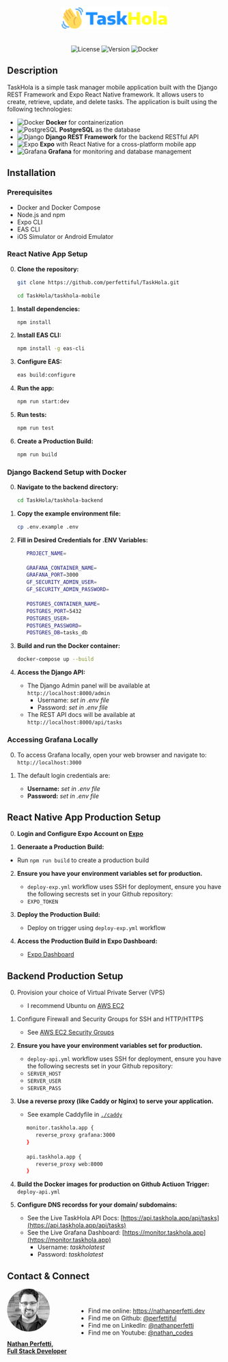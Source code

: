 <h1 align="center" style="font-size: 3em;">
    <img src="./taskhola-mobile/src/assets/images/Logo.png" alt="TaskHola Logo" width="250" >
</h1>

<span align="center">

![License](https://img.shields.io/badge/license-MIT-blue)
![Version](https://img.shields.io/badge/version-1.0.0-orange)
![Docker](https://img.shields.io/badge/docker-ready-blue)

</span>

## Description

TaskHola is a simple task manager mobile application built with the Django REST Framework and Expo React Native framework. It allows users to create, retrieve, update, and delete tasks. The application is built using the following technologies:
- ![Docker](https://img.shields.io/badge/docker-0db7ed?logo=docker&logoColor=white) **Docker** for containerization
- ![PostgreSQL](https://img.shields.io/badge/PostgreSQL-336791?logo=postgresql&logoColor=white) **PostgreSQL** as the database
- ![Django](https://img.shields.io/badge/Django-092E20?logo=django&logoColor=white) **Django REST Framework** for the backend RESTful API
- ![Expo](https://img.shields.io/badge/Expo-1B1F23?logo=expo&logoColor=white) **Expo** with React Native for a cross-platform mobile app
- ![Grafana](https://img.shields.io/badge/Grafana-F46800?logo=grafana&logoColor=white) **Grafana** for monitoring and database management


## Installation

### Prerequisites
- Docker and Docker Compose
- Node.js and npm
- Expo CLI
- EAS CLI
- iOS Simulator or Android Emulator

### React Native App Setup

0. **Clone the repository:**
   ```bash
   git clone https://github.com/perfettiful/TaskHola.git
   ```
   ```bash
   cd TaskHola/taskhola-mobile
   ```

1. **Install dependencies:**
   ```bash
   npm install
   ```

2. **Install EAS CLI:**
   ```bash
   npm install -g eas-cli
   ```

3. **Configure EAS:**
   ```bash
   eas build:configure
   ```

4. **Run the app:**
   ```bash
   npm run start:dev
   ```
5. **Run tests:**
   ```bash
   npm run test
   ```
6. **Create a Production Build:**
   ```bash
   npm run build
   ```

### Django Backend Setup with Docker

0. **Navigate to the backend directory:**
   ```bash
   cd TaskHola/taskhola-backend
   ```

1. **Copy the example environment file:**
   ```bash
   cp .env.example .env
   ```
2. **Fill in Desired Credentials for .ENV Variables:**
   ```bash
      PROJECT_NAME=

      GRAFANA_CONTAINER_NAME=
      GRAFANA_PORT=3000
      GF_SECURITY_ADMIN_USER=
      GF_SECURITY_ADMIN_PASSWORD=

      POSTGRES_CONTAINER_NAME=
      POSTGRES_PORT=5432
      POSTGRES_USER=
      POSTGRES_PASSWORD=
      POSTGRES_DB=tasks_db
   ```

3. **Build and run the Docker container:**
   ```bash
   docker-compose up --build
   ```

4. **Access the Django API:**
   - The Django Admin panel will be available at `http://localhost:8000/admin`
      - Username: <i>set in .env file</i>
      - Password: <i>set in .env file</i>
   - The REST API docs will be available at `http://localhost:8000/api/tasks`

### Accessing Grafana Locally

0. To access Grafana locally, open your web browser and navigate to: `http://localhost:3000`

1. The default login credentials are:
   - **Username:** <i>set in .env file</i>
   - **Password:** <i>set in .env file</i>

## React Native App Production Setup

0. **Login and Configure Expo Account on [Expo](https://expo.dev/)**

1. **Generaate a Production Build:**
- Run `npm run build` to create a production build

2. **Ensure you have your environment variables set for production.**
   - `deploy-exp.yml` workflow uses SSH for deployment, ensure you have the following secrests set in your Github repository:
   - `EXPO_TOKEN`

3. **Deploy the Production Build:**
   - Deploy on trigger using `deploy-exp.yml` workflow

4. **Access the Production Build in Expo Dashboard:**
   - [Expo Dashboard](https://expo.dev/)

## Backend Production Setup

0. Provision your choice of Virtual Private Server (VPS)
   - I recommend Ubuntu on [AWS EC2](https://aws.amazon.com/ec2/)

1. Configure Firewall and Security Groups for SSH and HTTP/HTTPS
   - See [AWS EC2 Security Groups](https://docs.aws.amazon.com/AWSEC2/latest/UserGuide/ec2-security-groups.html)

2. **Ensure you have your environment variables set for production.**
   - `deploy-api.yml` workflow uses SSH for deployment, ensure you have the following secrests set in your Github repository:
   - `SERVER_HOST`
   - `SERVER_USER`
   - `SERVER_PASS`

3. **Use a reverse proxy (like Caddy or Nginx) to serve your application.**
   - See example Caddyfile in [`./caddy`](https://github.com/perfettiful/TaskHola/blob/main/backend/caddy/Caddyfile)
   ```bash
      monitor.taskhola.app {
         reverse_proxy grafana:3000
      }

      api.taskhola.app {
         reverse_proxy web:8000
      }
   ```
4. **Build the Docker images for production on Github Actiuon Trigger:**
   `deploy-api.yml`

5. **Configure DNS recordss for your domain/ subdomains:**
   - See the Live TaskHola API Docs: [https://api.taskhola.app/api/tasks](https://api.taskhola.app/api/tasks)
   - See the Live Grafana Dashboard: [https://monitor.taskhola.app](https://monitor.taskhola.app)
      - Username: <i>taskholatest</i>
      - Password: <i>taskholatest</i>

## Contact & Connect

<div style="display: flex;felx-direction:row; align-items: center;">
   <div style="display: flex;flex-direction: column; justify-contents: flex-start; align-items: start;">
      <a href="https://www.linkedin.com/in/nathanperfetti/">
         <img src="./assets/profile-pic.png" alt="Nathan Perfetti" width="100" height="100" style="display: block; border-radius: 50%; margin-right: 40px;margin-bottom: 20px;">
         <strong>Nathan Perfetti, <br  /> Full Stack Developer</strong>  
      </a>
  </div>

  <div>
    <ul style="padding-left: 50px">
      <li>Find me online: <a href="https://nathanperfetti.dev">https://nathanperfetti.dev</a></li>
      <li>Find me on Github: <a href="https://github.com/perfettiful">@perfettiful</a></li>
      <li>Find me on LinkedIn: <a href="https://www.linkedin.com/in/nathanperfetti/">@nathanperfetti</a></li>
      <li>Find me on Youtube: <a href="https://www.youtube.com/@nathan_codes/videos">@nathan_codes</a></li>
    </ul>
  </div>
</div>
